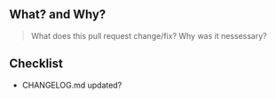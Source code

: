 ## What? and Why?
> What does this pull request change/fix? Why was it nessessary?

## Checklist
  * CHANGELOG.md updated?
